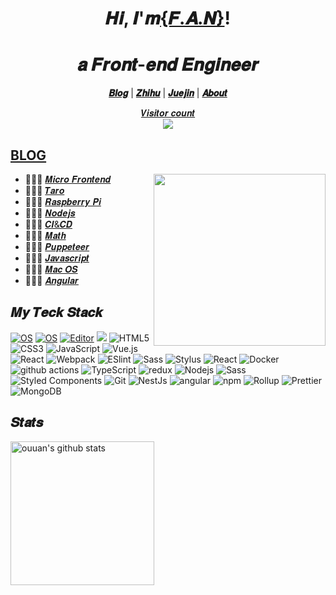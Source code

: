 
<h1 align="center">𝑯𝒊, 𝑰'𝒎<a href="https://alili.tech/">{𝑭.𝑨.𝑵}</a>!</h1>
<h1 align="center">𝒂 𝑭𝒓𝒐𝒏𝒕-𝒆𝒏𝒅 𝑬𝒏𝒈𝒊𝒏𝒆𝒆𝒓  </h1>


<p align="center">
  <strong><a href="https://alili.tech">𝑩𝒍𝒐𝒈</a></strong> |
  <strong><a href="https://www.zhihu.com/people/fantastics/posts">𝒁𝒉𝒊𝒉𝒖</a></strong> |
  <strong><a href="https://juejin.im/user/606586147454599">𝑱𝒖𝒆𝒋𝒊𝒏</a></strong>  |
  <strong><a href="https://alili.tech/about/">𝑨𝒃𝒐𝒖𝒕</a></strong>  
</p>
<a href="https://alili.tech"><p align="center">𝑽𝒊𝒔𝒊𝒕𝒐𝒓 𝒄𝒐𝒖𝒏𝒕<br> <img src="https://profile-counter.glitch.me/Fantasy9527/count.svg" /></a>

##  [BLOG](https://alili.tech)
<a href="https://alili.tech"><img src="https://media.giphy.com/media/SWoSkN6DxTszqIKEqv/giphy.gif" align="right" height="275" /></a>
- 👨🏻‍💻  [𝑴𝒊𝒄𝒓𝒐 𝑭𝒓𝒐𝒏𝒕𝒆𝒏𝒅](https://alili.tech/tags/microfrontend/)
- 👩🏻‍💻  [𝑻𝒂𝒓𝒐](https://alili.tech/tags/taro/)
- 👨🏻‍💻  [𝑹𝒂𝒔𝒑𝒃𝒆𝒓𝒓𝒚 𝑷𝒊](https://alili.tech/tags/raspberry-pi/)
- 👩🏻‍💻  [𝑵𝒐𝒅𝒆𝒋𝒔](https://alili.tech/tags/nodejs/)
- 👨🏻‍💻  [𝑪𝑰&𝑪𝑫](https://alili.tech/tags/%E6%8C%81%E7%BB%AD%E9%9B%86%E6%88%90/)
- 👩🏻‍💻  [𝑴𝒂𝒕𝒉](https://alili.tech/tags/%E6%95%B0%E5%AD%A6/)
- 👨🏻‍💻  [𝑷𝒖𝒑𝒑𝒆𝒕𝒆𝒆𝒓](https://alili.tech/tags/puppeteer/)
- 👩🏻‍💻  [𝑱𝒂𝒗𝒂𝒔𝒄𝒓𝒊𝒑𝒕](https://alili.tech/tags/javascript/)
- 👨🏻‍💻  [𝑴𝒂𝒄 𝑶𝑺](https://alili.tech/tags/mac/)
- 👩🏻‍💻  [𝑨𝒏𝒈𝒖𝒍𝒂𝒓](https://alili.tech/tags/angular/)


## 𝑴𝒚 𝑻𝒆𝒄𝒌 𝑺𝒕𝒂𝒄𝒌

[![OS](https://img.shields.io/badge/OS-macOS-informational?style=flat-square&logo=apple&logoColor=white&color=2bbc8a)](https://en.wikipedia.org/wiki/MacOS)
[![OS](https://img.shields.io/badge/OS-Linux-informational?style=flat-square&logo=linux&logoColor=white&color=2bbc8a)](https://en.wikipedia.org/wiki/Linux)
[![Editor](https://img.shields.io/badge/Editor-VSCode-informational?style=flat-square&logo=visual-studio-code&logoColor=white&color=2bbc8a)](https://code.visualstudio.com/)
[![      ](https://img.shields.io/badge/website-Alili-informational?style=flat-square&up_message=alili.tech&url=https%3a%2f%2falili.tech&color=2bbc8a)](https://alili.tech)
![HTML5](https://img.shields.io/badge/Code-HTML5-informational?style=flat-square&logo=html5&logoColor=white&color=2bbc8a)
![CSS3](https://img.shields.io/badge/Code-CSS3-informational?style=flat-square&logo=css3&logoColor=white&color=2bbc8a)
![JavaScript](https://img.shields.io/badge/Code-JavaScript-informational?style=flat-square&logo=javascript&logoColor=white&color=2bbc8a)
![Vue.js](https://img.shields.io/badge/Code-Vue.js-informational?style=flat-square&logo=Vue.js&logoColor=white&color=2bbc8a)
![React](https://img.shields.io/badge/Code-React-informational?style=flat-square&logo=react&logoColor=white&color=2bbc8a)
![Webpack](https://img.shields.io/badge/Code-Webpack-%232C3A42?style=flat-square&logo=webpack&logoColor=white&color=2bbc8a)
![ESlint](https://img.shields.io/badge/Code-ESLint-%234B32C3?style=flat-square&logo=eslint&logoColor=white&color=2bbc8a)
![Sass](https://img.shields.io/badge/Code-Sass-informational?style=flat-square&logo=sass&logoColor=white&color=2bbc8a)
![Stylus](https://img.shields.io/badge/Code-Stylu-informational?style=flat-square&logo=stylus&logoColor=white&color=2bbc8a)
<img alt="React" src="https://img.shields.io/badge/Code-React-informational?style=flat-square&logo=react&logoColor=white&color=2bbc8a" />
<img alt="Docker" src="https://img.shields.io/badge/Tools-Docker-informational?style=flat-square&logo=docker&&logoColor=white&color=2bbc8a" />
<img alt="github actions" src="https://img.shields.io/badge/Tools-Github_Actions-informational?style=flat-square&logo=github-actions&logoColor=white&color=2bbc8a" />
<img alt="TypeScript" src="https://img.shields.io/badge/Code-TypeScript-informational?style=flat-square&logo=typescript&logoColor=white&color=2bbc8a" />
<img alt="redux" src="https://img.shields.io/badge/Code-Redux-informational?style=flat-square&logo=redux&logoColor=white&color=2bbc8a" />
![Nodejs](https://img.shields.io/badge/Code-Nodejs-informational?style=flat-square&logo=Node.js&logoColor=white&color=2bbc8a)
<img alt="Sass" src="https://img.shields.io/badge/Code-Sass-informational?style=flat-square&logo=sass&logoColor=white&color=2bbc8a" />
<img alt="Styled Components" src="https://img.shields.io/badge/Code-Styled_Components-informational?style=flat-square&logo=styled-components&logoColor=white&color=2bbc8a" />
![Git](https://img.shields.io/badge/Tools-Git-informational?style=flat-square&logo=git&logoColor=%23ffffff&color=2bbc8a)
<img alt="NestJs" src="https://img.shields.io/badge/Code-NestJ-informational?style=flat-square&logo=nestjs&logoColor=white&color=2bbc8a" />
<img alt="angular" src="https://img.shields.io/badge/Code-Angular-informational?style=flat-square&logo=angular&logoColor=white&color=2bbc8a" />
<img alt="npm" src="https://img.shields.io/badge/Tools-NPM-informational?style=flat-square&logo=npm&logoColor=white&color=2bbc8a" />
<img alt="Rollup" src="https://img.shields.io/badge/Tools-Rollup-informational?style=flat-square&logo=rollup.js&logoColor=white&color=2bbc8a" />
<img alt="Prettier" src="https://img.shields.io/badge/Tools-Prettier-informational?style=flat-square&logo=prettier&logoColor=white&color=2bbc8a" />
<img alt="MongoDB" src="https://img.shields.io/badge/Tools-MongoDB-informational?style=flat-square&logo=mongodb&logoColor=white&color=2bbc8a" />


## 𝑺𝒕𝒂𝒕𝒔

<p align="left">

<img alt="ouuan's github stats" height='230' src="https://github-readme-stats.vercel.app/api/top-langs/?username=Num142857">
</p>




